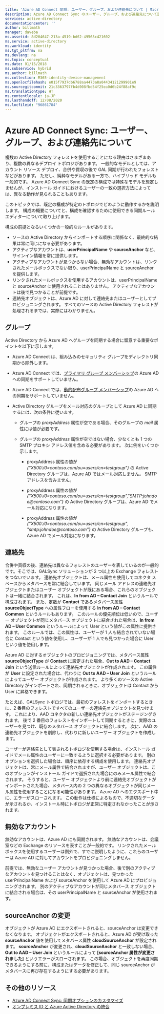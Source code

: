```yaml
---
title: 'Azure AD Connect 同期: ユーザー、グループ、および連絡先について | Microsoft Docs'
description: Azure AD Connect Sync のユーザー、グループ、および連絡先について説明します。
services: active-directory
documentationcenter: ''
author: billmath
manager: daveba
ms.assetid: 8d204647-213a-4519-bd62-49563c421602
ms.service: active-directory
ms.workload: identity
ms.tgt_pltfrm: na
ms.devlang: na
ms.topic: conceptual
ms.date: 01/15/2018
ms.subservice: hybrid
ms.author: billmath
ms.collection: M365-identity-device-management
ms.openlocfilehash: e015f7937db6788aa4473a8a04434121299901e9
ms.sourcegitcommit: 21c3363797fb4d008fbd54f25ea0d6b24f88af9c
ms.translationtype: HT
ms.contentlocale: ja-JP
ms.lasthandoff: 12/08/2020
ms.locfileid: "96861784"
---
```

# <a name="azure-ad-connect-sync-understanding-users-groups-and-contacts"></a>Azure AD Connect Sync: ユーザー、グループ、および連絡先について
複数の Active Directory フォレストを使用することになる理由はさまざまあり、複数の異なるデプロイ トポロジがあります。 一般的なモデルとしては、アカウント リソース デプロイ、合併や買収の後で GAL 同期が行われたフォレストなどがあります。 ただし、純粋なモデルがある一方で、ハイブリッド モデルも一般的です。 Azure AD Connect Sync の既定の構成では特殊なモデルを想定しませんが、インストール ガイドにおけるユーザーの一致の選択方法によっては、異なる動作が見られることもあります。

このトピックでは、既定の構成が特定のトポロジでどのように動作するかを説明します。 構成の概要についてと、構成を確認するために使用できる同期ルール エディターについて取り上げます。

構成の前提となるいくつかの一般的なルールがあります。
* ソースの Active Directory からインポートする順序に関係なく、最終的な結果は常に同じになる必要があります。
* アクティブなアカウントは、**userPrincipalName** や **sourceAnchor** など、サインイン情報を常に提供します。
* アクティブなアカウントが見つからない場合、無効なアカウントは、リンクされたメールボックスでない限り、userPrincipalName と sourceAnchor を提供します。
* リンクされたメールボックスを使用するアカウントは、userPrincipalName と sourceAnchor に使用されることはありません。 アクティブなアカウントは後で見つかることが前提です。
* 連絡先オブジェクトは、Azure AD に対して連絡先またはユーザーとしてプロビジョニングされます。 すべてのソースの Active Directory フォレストが処理されるまでは、実際にはわかりません。

## <a name="groups"></a>グループ
Active Directory から Azure AD へグループを同期する場合に留意する重要なポイントを以下に示します。

* Azure AD Connect は、組み込みのセキュリティ グループをディレクトリ同期から除外します。

* Azure AD Connect では、[プライマリ グループ メンバーシップ](/previous-versions/windows/it-pro/windows-server-2008-R2-and-2008/cc771489(v=ws.11))の Azure AD への同期をサポートしていません。

* Azure AD Connect では、[動的配布グループ メンバーシップ](/Exchange/recipients/dynamic-distribution-groups/dynamic-distribution-groups)の Azure AD への同期をサポートしていません。

* Active Directory グループをメール対応のグループとして Azure AD に同期するには、次の条件に従います。

    * グループの *proxyAddress* 属性が空である場合、そのグループの *mail* 属性には値が必要です。

    * グループの *proxyAddress* 属性が空ではない場合、少なくとも 1 つの SMTP プロキシ アドレス値を含める必要があります。 次に例をいくつか示します。
    
      * proxyAddress 属性の値が *{"X500:/0=contoso.com/ou=users/cn=testgroup"}* の Active Directory グループは、Azure AD ではメール対応しません。 SMTP アドレスを含みません。
      
      * proxyAddress 属性の値が *{"X500:/0=contoso.com/ou=users/cn=testgroup","SMTP:johndoe\@contoso.com"}* の Active Directory グループは、Azure AD でメール対応になります。
      
      * proxyAddress 属性の値が *{"X500:/0=contoso.com/ou=users/cn=testgroup", "smtp:johndoe\@contoso.com"}* の Active Directory グループも、Azure AD でメール対応になります。

## <a name="contacts"></a>連絡先
合併や買収の後、連絡先は異なるフォレストのユーザーを表しているのが一般的です。そこでは、GALSync ソリューションが 2 つ以上の Exchange フォレストをつないでいます。 連絡先オブジェクトは、メール属性を使用してコネクタ スペースからメタバースを常に結合しています。 同じメール アドレスの連絡先オブジェクトまたはユーザー オブジェクトが既にある場合、これらのオブジェクトは一緒に結合されます。 これは、**In from AD – Contact Join** というルールで構成されます。 また、定数が **Contact** であるメタバース属性 **sourceObjectType** への属性フローを使用する **In from AD – Contact Common** というルールもあります。 このルールの優先順位は低いので、ユーザー オブジェクトが同じメタバース オブジェクトに結合された場合は、**In from AD – User Common** というルールによって User という値がこの属性に提供されます。 このルールでは、この属性は、ユーザーが 1 人も結合されていない場合に Contact という値を使用し、ユーザーが 1 人でも見つかった場合に User という値を使用します。

Azure AD に対するオブジェクトのプロビジョニングでは、メタバース属性 **sourceObjectType** が **Contact** に設定された場合、**Out to AAD – Contact Join** という送信ルールによって連絡先オブジェクトが作成されます。 この属性が **User** に設定された場合は、代わりに **Out to AAD – User Join** というルールによってユーザー オブジェクトが作成されます。
より多くのソースの Active Directory がインポートされ、同期されるときに、オブジェクトは Contact から User に昇格できます。

たとえば、GALSync トポロジでは、最初のフォレストをインポートするときに、2 番目のフォレストですべてのユーザーの連絡先オブジェクトを見つけます。 これにより、AAD コネクタの新しい連絡先オブジェクトがステージングされます。 後で 2 番目のフォレストをインポートして同期するときに、実際のユーザーを見つけ、既存のメタバース オブジェクトに結合します。 次に、AAD の連絡先オブジェクトを削除し、代わりに新しいユーザー オブジェクトを作成します。

ユーザーが連絡先として表されるトポロジを使用する場合は、インストール ガイドでメール属性のユーザーに一致するように選択する必要があります。 別のオプションを選択した場合は、順序に依存する構成を使用します。 連絡先オブジェクトは、常にメール属性で結合されますが、ユーザー オブジェクトは、このオプションがインストール ガイドで選択された場合にのみメール属性で結合されます。 そうすると、ユーザー オブジェクトより前に連絡先オブジェクトがインポートされた場合、メタバース内の 2 つの異なるオブジェクトが同じメール属性を使用することになる可能性があります。 Azure AD へのエクスポート中に、エラーがスローされます。 この動作は仕様によるもので、不適切なデータが示されるか、インストール時にトポロジが正常に特定されなかったことが示されます。

## <a name="disabled-accounts"></a>無効なアカウント
無効なアカウントは、Azure AD にも同期されます。 無効なアカウントは、会議室などの Exchange のリソースを表すことが一般的です。 リンクされたメールボックスを使用するユーザーは例外で、すでに説明したように、これらのユーザーは Azure AD に対してアカウントをプロビジョニングしません。

前提では、無効なユーザー アカウントが見つかった場合、後で別のアクティブなアカウントを見つけることはなく、オブジェクトは、見つかった userPrincipalName および sourceAnchor を使用して Azure AD にプロビジョニングされます。 別のアクティブなアカウントが同じメタバース オブジェクトに結合される場合は、その userPrincipalName と sourceAnchor が使用されます。

## <a name="changing-sourceanchor"></a>sourceAnchor の変更
オブジェクトが Azure AD にエクスポートされると、sourceAnchor は変更できなくなります。 オブジェクトがエクスポートされると、Azure AD が受け取った **sourceAnchor** 値を使用してメタバース属性 **cloudSourceAnchor** が設定されます。 **sourceAnchor** が変更され、**cloudSourceAnchor** と一致しない場合、**Out to AAD – User Join** というルールによって **[sourceAnchor 属性が変更されました]** というエラーがスローされます。 この場合、オブジェクトを再度同期できるようにする前に、構成またはデータを修正して、同じ sourceAnchor がメタバースに再び存在するようにする必要があります。

## <a name="additional-resources"></a>その他のリソース
* [Azure AD Connect Sync: 同期オプションのカスタマイズ](how-to-connect-sync-whatis.md)
* [オンプレミス ID と Azure Active Directory の統合](whatis-hybrid-identity.md)
